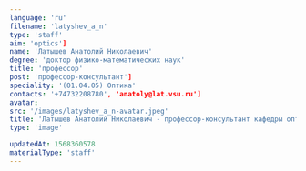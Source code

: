 ```yaml
---
language: 'ru'
filename: 'latyshev_a_n'
type: 'staff'
aim: 'optics']
name: 'Латышев Анатолий Николаевич'
degree: 'доктор физико-математических наук'
title: 'профессор'
post: 'профессор-консультант']
speciality: '(01.04.05) Оптика'
contacts: '+74732208780', 'anatoly@lat.vsu.ru']
avatar:
src: '/images/latyshev_a_n-avatar.jpeg'
title: 'Латышев Анатолий Николаевич - профессор-консультант кафедры оптики и спектроскопии'
type: 'image'

updatedAt: 1568360578
materialType: 'staff'
---
```


